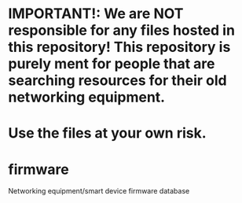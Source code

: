 # IMPORTANT!: We are NOT responsible for any files hosted in this repository! This repository is purely ment for people that are searching resources for their old networking equipment.
# Use the files at your own risk.
# firmware
Networking equipment/smart device firmware database
